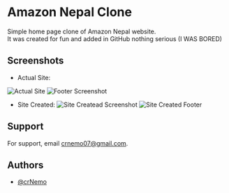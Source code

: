 
# Amazon Nepal Clone

Simple home page clone of Amazon Nepal website. <br>
It was created for fun and added in GitHub nothing serious (I WAS BORED)

## Screenshots
- Actual Site:

![Actual Site](https://github.com/user-attachments/assets/e6bef40b-363e-456a-9162-357398233a41)
![Footer Screenshot](https://github.com/user-attachments/assets/e38d7fd4-c5a4-4175-ba98-2c9b1c954582)

- Site Created:
![Site Createad Screenshot](https://github.com/user-attachments/assets/99dde8e9-93ac-4d8d-872e-d42207f33fb7)
![Site Created Footer](https://github.com/user-attachments/assets/487ec923-74e4-4c12-b4c2-422f03d070b1)

## Support

For support, email crnemo07@gmail.com.


## Authors

- [@crNemo](https://github.com/crNemo/)

